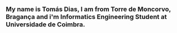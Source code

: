 ### My name is Tomás Dias, I am from Torre de Moncorvo, Bragança and i'm Informatics Engineering Student at Universidade de Coimbra.
